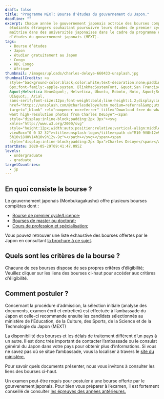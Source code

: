 ```yaml
---
draft: false
title: "Programme MEXT: Bourse d'études du gouvernement du Japon."
deadline: ""
excerpt: Chaque année le gouvernement japonais octroie des bourses complètes aux
  étudiants étrangers souhaitant poursuivre leurs études de premier cycle ou de
  maîtrise dans des universités japonaises dans le cadre du programme de bourses
  d’études du gouvernement japonais (MEXT).
tags:
  - Bourse d’études
  - Japon
  - étudier gratuitement au Japon
  - Congo
  - RDC Congo
  - Afrique
thumbnail: /images/uploads/charles-deloye-660433-unsplash.jpg
thumbnailCredits: <a
  style="background-color:black;color:white;text-decoration:none;padding:4px
  6px;font-family:-apple-system, BlinkMacSystemFont, &quot;San Francisco&quot;,
  &quot;Helvetica Neue&quot;, Helvetica, Ubuntu, Roboto, Noto, &quot;Segoe
  UI&quot;, Arial,
  sans-serif;font-size:12px;font-weight:bold;line-height:1.2;display:inline-block;border-radius:3px"
  href="https://unsplash.com/@charlesdeloye?utm_medium=referral&amp;utm_campaign=photographer-credit&amp;utm_content=creditBadge"
  target="_blank" rel="noopener noreferrer" title="Download free do whatever you
  want high-resolution photos from Charles DeLoye"><span
  style="display:inline-block;padding:2px 3px"><svg
  xmlns="http://www.w3.org/2000/svg"
  style="height:12px;width:auto;position:relative;vertical-align:middle;top:-2px;fill:white"
  viewBox="0 0 32 32"><title>unsplash-logo</title><path d="M10 9V0h12v9H10zm12
  5h10v18H0V14h10v9h12v-9z"></path></svg></span><span
  style="display:inline-block;padding:2px 3px">Charles DeLoye</span></a>
startDate: 2020-05-29T09:41:47.095Z
levels:
  - undergraduate
  - graduate
targetCountries:
  - jp
---
```

## En quoi consiste la bourse ?

Le gouvernement japonais (Monbukagakusho) offre plusieurs bourses complètes dont :

* [Bourse de premier cycle/Licence](/bourses/bourse-du-gouvernement-japonais-pour-le-1er-cycle);
* [Bourses de master ou doctorat](/bourses/bourse-du-gouvernement-japonais-pour-le-cycle-superieur);
* [Cours de profession et spécialisation](/bourses/bourse-du-gouvernement-japonais-pour-formation-specialisee);

Vous pouvez retrouver une liste exhaustive des bourses offertes par le Japon en consultant <a href="https://www.jasso.go.jp/en/study_j/scholarships/brochure.html" target="_blank" rel="noreferrer noopener">la brochure à ce sujet</a>.


## Quels sont les critères de la bourse ?

Chacune de ces bourses dispose de ses propres critères d’éligibilité; Veuillez cliquer sur les liens des bourses ci-haut pour accéder aux critères d'éligibilité.

## Comment postuler ?

Concernant la procédure d’admission, la sélection initiale (analyse des documents, examen écrit et entretien) est effectuée à l’ambassade du Japon et celle-ci recommande ensuite les candidats sélectionnés au ministère de l’Éducation, de la Culture, des Sports, de la Science et de la Technologie du Japon (MEXT)

La disponibilité des bourses et les délais de traitement diffèrent d’un pays à un autre. Il est donc très important de contacter l’ambassade ou le consulat général du Japon dans votre pays pour obtenir plus d’informations. Si vous ne savez pas où se situe l’ambassade, vous la localiser à travers le <a href="https://www.mofa.go.jp/about/emb_cons/mofaserv.html" target="_blank" rel="noopener noreferrer">site du ministère.</a>

Pour savoir quels documents présenter, nous vous invitons à consulter les liens des bourses ci-haut.

Un examen peut-être requis pour postuler à une bourse offerte par le gourvenement japonais. Pour bien vous préparer à l’examen, il est fortement conseillé de consulter <a href="https://www.studyinjapan.go.jp/en/planning/scholarship/application/examination/index.html" target="_blank" rel="noopener noreferrer">les épreuves des années antérieures.</a>
